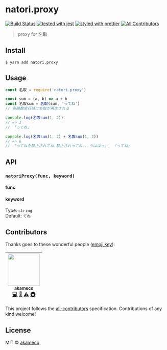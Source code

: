 # natori.proxy

[![Build Status](https://travis-ci.org/akameco/natori.proxy.svg?branch=master)](https://travis-ci.org/akameco/natori.proxy)
[![tested with jest](https://img.shields.io/badge/tested_with-jest-99424f.svg)](https://github.com/facebook/jest)
[![styled with prettier](https://img.shields.io/badge/styled_with-prettier-ff69b4.svg)](https://github.com/prettier/prettier)
[![All Contributors](https://img.shields.io/badge/all_contributors-1-orange.svg?style=flat-square)](#contributors)

> proxy for 名取

## Install

```
$ yarn add natori.proxy
```

## Usage

```js
const 名取 = require('natori.proxy')

const sum = (a, b) => a + b
const 名取sum = 名取(sum, 'ってね')
// 各関数実行時に名取が再生される

console.log(名取sum(1, 2))
// => 3
// 「ってね」

console.log(名取sum(1, 2) + 名取sum(1, 2))
// => 6
// 「ってねを禁止されてね.禁止されってね...うははっ」, 「ってね」
```

## API

### `natoriProxy(func, keyword)`

#### func

#### keyword

Type: `string`<br>
Default: `てね`

## Contributors

Thanks goes to these wonderful people ([emoji key](https://github.com/kentcdodds/all-contributors#emoji-key)):

<!-- ALL-CONTRIBUTORS-LIST:START - Do not remove or modify this section -->
<!-- prettier-ignore -->
| [<img src="https://avatars2.githubusercontent.com/u/4002137?v=4" width="100px;"/><br /><sub>akameco</sub>](http://akameco.github.io)<br />[💻](https://github.com/akameco/natori-proxy/commits?author=akameco "Code") [📖](https://github.com/akameco/natori-proxy/commits?author=akameco "Documentation") [⚠️](https://github.com/akameco/natori-proxy/commits?author=akameco "Tests") [🚇](#infra-akameco "Infrastructure (Hosting, Build-Tools, etc)") |
| :---: |

<!-- ALL-CONTRIBUTORS-LIST:END -->

This project follows the [all-contributors](https://github.com/kentcdodds/all-contributors) specification. Contributions of any kind welcome!

## License

MIT © [akameco](http://akameco.github.io)

